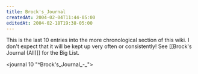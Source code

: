 ```yaml
---
title: Brock's_Journal
createdAt: 2004-02-04T11:44-05:00
editedAt: 2004-02-18T19:38-05:00
---
```


This is the last 10 entries into the more chronological section of this wiki. I don't expect that it will be kept up very often or consistently! See [[Brock's Journal (All)]] for the Big List.

<journal 10 "^Brock's_Journal_-_">

